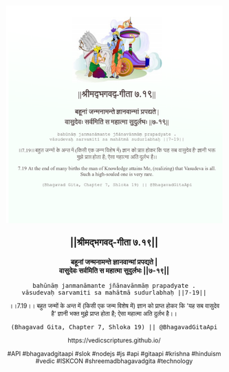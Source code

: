 <img src="../../asset/BG_7_19.png"/>
<center><h2>||श्रीमद्‍भगवद्‍-गीता ७.१९||</h2>
<h3>बहूनां जन्मनामन्ते ज्ञानवान्मां प्रपद्यते |<br/>वासुदेवः सर्वमिति स महात्मा सुदुर्लभः ||७-१९||</h3>
<pre>bahūnāṃ janmanāmante jñānavānmāṃ prapadyate .<br/>vāsudevaḥ sarvamiti sa mahātmā sudurlabhaḥ ||7-19||</pre>
<p>।।7.19।। बहुत जन्मों के अन्त में (किसी एक जन्म विशेष में) ज्ञान को प्राप्त होकर कि 'यह सब वासुदेव है' ज्ञानी भक्त मुझे प्राप्त होता है; ऐसा महात्मा अति दुर्लभ है।।</p>
<pre>(Bhagavad Gita, Chapter 7, Shloka 19) || @BhagavadGitaApi</pre><p>https://vedicscriptures.github.io/</p><p>#API #bhagavadgitaapi #slok #nodejs #js #api #gitaapi #krishna #hinduism #vedic #ISKCON #shreemadbhagavadgita #technology</p></center>